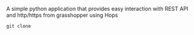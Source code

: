 A simple python application that provides easy interaction 
with REST API and http/https from grasshopper using Hops

```
git clone
```
